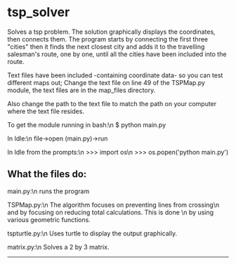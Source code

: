 tsp_solver
==========

Solves a tsp problem. The solution graphically displays the coordinates, then connects them. The program starts by connecting the first three "cities" then it finds the next closest city and adds it to the travelling salesman's route, one by one, until all the cities have been included into the route. 

Text files have been included -containing coordinate data- so you can test different maps out; Change the text file on line 49 of the TSPMap.py module, the text files are in the map_files directory.

Also change the path to the text file to match the path on your computer where the text file resides.

To get the module running in bash:\n
$ python main.py

In Idle:\n
file->open (main.py)->run

In Idle from the prompts:\n
\>\>\> import os\n
\>\>\> os.popen('python main.py')



What the files do:
---------------------------------------------------------------

main.py:\n
	runs the program

TSPMap.py:\n
	The algorithm focuses on preventing lines from crossing\n and by focusing on reducing total calculations. This is done \n
by using various geometric functions.
            
tspturtle.py:\n
	Uses turtle to display the output graphically.

matrix.py:\n
	Solves a 2 by 3 matrix.

---------------------------------------------------------------
